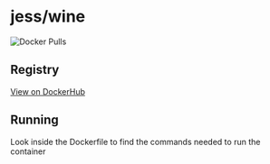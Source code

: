 # jess/wine

![Docker Pulls](https://img.shields.io/docker/pulls/jess/wine)



## Registry

[View on DockerHub](https://hub.docker.com/r/jess/wine)

## Running

Look inside the Dockerfile to find the commands needed to run the container
